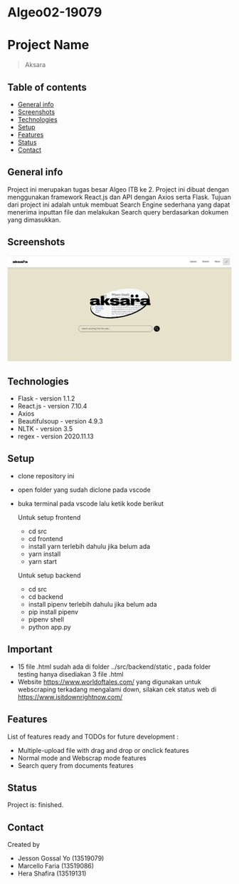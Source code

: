 # Algeo02-19079
# Project Name
> Aksara

## Table of contents
* [General info](#general-info)
* [Screenshots](#screenshots)
* [Technologies](#technologies)
* [Setup](#setup)
* [Features](#features)
* [Status](#status)
* [Contact](#contact)

## General info
Project ini merupakan tugas besar Algeo ITB ke 2. Project ini dibuat dengan menggunakan framework React.js dan API dengan Axios serta Flask. 
Tujuan dari project ini adalah untuk membuat Search Engine sederhana yang dapat menerima inputtan file dan melakukan Search query berdasarkan dokumen yang dimasukkan.

## Screenshots
![Halaman Utama](./src/screenshot.jpg)

## Technologies
* Flask - version 1.1.2
* React.js - version 7.10.4
* Axios
* Beautifulsoup - version 4.9.3
* NLTK - version 3.5
* regex - version 2020.11.13

## Setup
- clone repository ini
- open folder yang sudah diclone pada vscode
- buka terminal pada vscode
  lalu ketik kode berikut
  
  Untuk setup frontend
   - cd src
   - cd frontend
   - install yarn terlebih dahulu jika belum ada
   - yarn install
   - yarn start
   
  Untuk setup backend
   - cd src
   - cd backend 
   - install pipenv terlebih dahulu jika belum ada
   - pip install pipenv
   - pipenv shell
   - python app.py
   
   
## Important
- 15 file .html sudah ada di folder ../src/backend/static , pada folder testing hanya disediakan 3 file .html
- Website https://www.worldoftales.com/ yang digunakan untuk webscraping terkadang mengalami down, silakan cek status web di https://www.isitdownrightnow.com/


## Features
List of features ready and TODOs for future development :
* Multiple-upload file with drag and drop or onclick features
* Normal mode and Webscrap mode features 
* Search query from documents features

## Status
Project is: finished.

## Contact
Created by 
- Jesson Gossal Yo (13519079)
- Marcello Faria (13519086)
- Hera Shafira (13519131)
